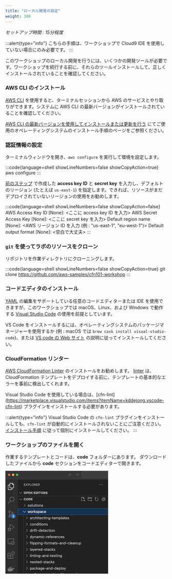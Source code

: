 ```yaml
---
title: "ローカル開発の設定"
weight: 300
---
```


_セットアップ時間 : 15分程度_

:::alert{type="info"}
こちらの手順は、ワークショップで Cloud9 IDE を使用していない場合にのみ必要です。
:::

このワークショップのローカル開発を行うには、いくつかの開発ツールが必要です。ワークショップを続行する前に、それらのツールインストールして、正しくインストールされていることを確認してください。

### AWS CLI のインストール

[AWS CLI](https://aws.amazon.com/jp/cli/) を使用すると、ターミナルセッションから AWS のサービスとやり取りができます。システムに AWS CLI の最新バージョンがインストールされていることを確認してください。

[AWS CLI の最新バージョンを使用してインストールまたは更新を行う](https://docs.aws.amazon.com/ja_jp/cli/latest/userguide/getting-started-install.html) にてご使用のオペレーティングシステムのインストール手順のページをご参照ください。

### 認証情報の設定

ターミナルウィンドウを開き、`aws configure` を実行して環境を設定します。

:::code{language=shell showLineNumbers=false showCopyAction=true}
aws configure
:::

[前のステップ](/prerequisites/account) で作成した **access key ID** と **secret key** を入力し、デフォルトのリージョン (たとえば `us-east-1`) を指定します。できれば、リソースがまだデプロイされていないリージョンの使用をお勧めします。

:::code{language=shell showLineNumbers=false showCopyAction=false}
AWS Access Key ID [None]: <ここに access key ID を入力>
AWS Secret Access Key [None]: <ここに secret key を入力>
Default region name [None]: <AWS リージョン ID を入力 (例 : "us-east-1", "eu-west-1")>
Default output format [None]: <空白で大丈夫>
:::

### `git` を使ってラボのリソースをクローン

リポジトリを作業ディレクトリにクローニングします。

:::code{language=shell showLineNumbers=false showCopyAction=true}
git clone https://github.com/aws-samples/cfn101-workshop
:::

### コードエディタのインストール

[YAML](https://yaml.org/) の編集をサポートしている任意のコードエディターまたは IDE を使用できますが、このワークショップでは macOS、Linux、および Windows で動作する [Visual Studio Code](https://code.visualstudio.com/) の使用を前提としています。

VS Code をインストールするには、オペレーティングシステムのパッケージマネージャーを使用するか (例 : macOS では `brew cask install visual-studio-code`)、または [VS code の Web サイト](https://code.visualstudio.com/) の説明に従ってインストールしてください。

### CloudFormation リンター

[AWS CloudFormation Linter](https://github.com/aws-cloudformation/cfn-lint) のインストールをお勧めします。
[linter](https://en.wikipedia.org/wiki/Lint_(software)) は、CloudFormation テンプレートをデプロイする前に、テンプレートの基本的なエラーを事前に検出してくれます。

Visual Studio Code を使用している場合は、[cfn-lint] (https://marketplace.visualstudio.com/items?itemName=kddejong.vscode-cfn-lint) プラグインをインストールする必要があります。

:::alert{type="info"}
Visual Studio Code の `cfn-lint` プラグインをインストールしても、`cfn-lint` が自動的にインストールされないことにご注意ください。[インストール手順](https://github.com/aws-cloudformation/cfn-lint#install) に従って個別にインストールしてください。
:::

### ワークショップのファイルを開く

作業するテンプレートとコードは、**code** フォルダーにあります。
ダウンロードしたファイルから **code** セクションをコードエディターで開きます。

![vscode-png](/static/prerequisites/local-development/vscode.png)
